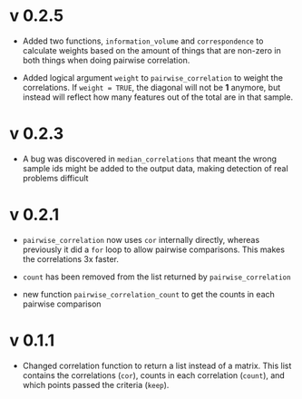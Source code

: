# v 0.2.5

* Added two functions, `information_volume` and `correspondence` to calculate
weights based on the amount of things that are non-zero in both things when
doing pairwise correlation.

* Added logical argument `weight` to `pairwise_correlation` to weight the correlations. If `weight = TRUE`, the diagonal will not be **1** anymore, but instead will reflect how many features out of the total are in that sample.

# v 0.2.3

* A bug was discovered in `median_correlations` that meant the wrong sample ids
might be added to the output data, making detection of real problems difficult

# v 0.2.1

* `pairwise_correlation` now uses `cor` internally directly, whereas previously
it did a `for` loop to allow pairwise comparisons. This makes the correlations
3x faster.

* `count` has been removed from the list returned by `pairwise_correlation`

* new function `pairwise_correlation_count` to get the counts in each pairwise
comparison
 
# v 0.1.1

* Changed correlation function to return a list instead of a matrix. This
list contains the correlations (`cor`), counts in each correlation (`count`),
and which points passed the criteria (`keep`).

